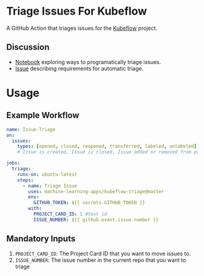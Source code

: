 # Triage Issues For Kubeflow
A GitHub Action that triages issues for the [Kubeflow](https://github.com/kubeflow/) project.

## Discussion

- [Notebook](https://github.com/kubeflow/code-intelligence/blob/master/Issue_Triage/notebooks/triage.ipynb) exploring ways to programatically triage issues.
- [Issue](https://github.com/kubeflow/community/issues/278) describing requirements for automatic triage.

# Usage

## Example Workflow

```yaml
name: Issue-Triage
on: 
  issues:
    types: [opened, closed, reopened, transferred, labeled, unlabeled]
    # Issue is created, Issue is closed, Issue added or removed from projects, Labels added/removed

jobs:
  triage:
    runs-on: ubuntu-latest
    steps:
      - name: Triage Issue
        uses: machine-learning-apps/kubeflow-triage@master
        env:
          GITHUB_TOKEN: ${{ secrets.GITHUB_TOKEN }}
        with:
          PROJECT_CARD_ID: 1 #test id
          ISSUE_NUMBER: ${{ github.event.issue.number }}
```

## Mandatory Inputs

1. `PROJECT_CARD_ID`: The Project Card ID that you want to move issues to.
2. `ISSUE_NUMBER`: The issue number in the current repo that you want to triage
